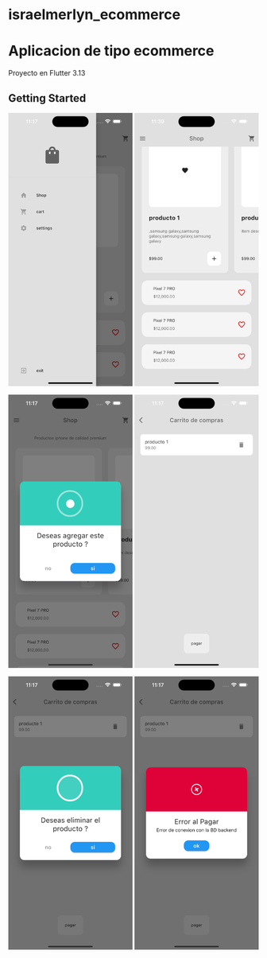 # israelmerlyn_ecommerce

# Aplicacion de tipo ecommerce

Proyecto en Flutter 3.13

## Getting Started


<a href="https://github.com/IsraelMerlyn/israelmerlyn_ecommerce/blob/main/screenshot/menu.png" target="_blank"> <img src="https://github.com/IsraelMerlyn/israelmerlyn_ecommerce/blob/main/screenshot/menu.png" width="250" height="550"/></a>
<a href="https://github.com/IsraelMerlyn/israelmerlyn_ecommerce/blob/main/screenshot/home_listView.png" target="_blank"> <img src="https://github.com/IsraelMerlyn/israelmerlyn_ecommerce/blob/main/screenshot/home_listView.png" width="250" height="550"/></a>

<a href="https://github.com/IsraelMerlyn/israelmerlyn_ecommerce/blob/main/screenshot/add_product.png" target="_blank"> <img src="https://github.com/IsraelMerlyn/israelmerlyn_ecommerce/blob/main/screenshot/add_product.png" width="250" height="550"/></a>
<a href="https://github.com/IsraelMerlyn/israelmerlyn_ecommerce/blob/main/screenshot/cart.png" target="_blank"> <img src="https://github.com/IsraelMerlyn/israelmerlyn_ecommerce/blob/main/screenshot/cart.png" width="250" height="550"/></a>

<a href="https://github.com/IsraelMerlyn/israelmerlyn_ecommerce/blob/main/screenshot/remove_product.png" target="_blank"> <img src="https://github.com/IsraelMerlyn/israelmerlyn_ecommerce/blob/main/screenshot/remove_product.png" width="250" height="550"/></a>
<a href="https://github.com/IsraelMerlyn/israelmerlyn_ecommerce/blob/main/screenshot/warning_modal.png" target="_blank"> <img src="https://github.com/IsraelMerlyn/israelmerlyn_ecommerce/blob/main/screenshot/warning_modal.png" width="250" height="550"/></a>